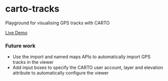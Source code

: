 # carto-tracks
Playground for visualising GPS tracks with CARTO

[Live Demo](https://alrocar.github.io/carto-tracks)

### Future work
- Use the import and named maps APIs to automatically import GPS tracks in the viewer
- Add input boxes to specify the CARTO user account, layer and elevation attribute to automatically configure the viewer
